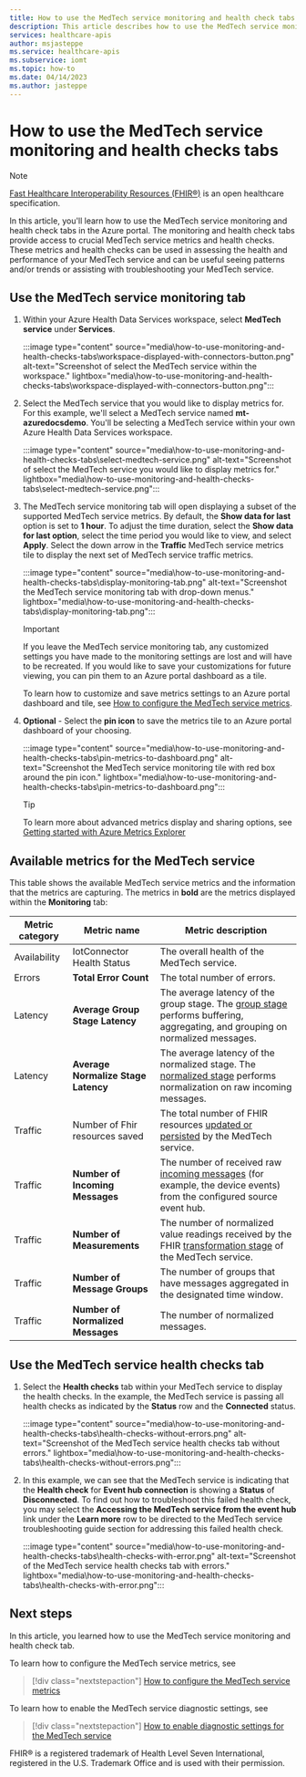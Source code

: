 ```yaml
---
title: How to use the MedTech service monitoring and health check tabs - Azure Health Data Services
description: This article describes how to use the MedTech service monitoring and health check tabs.
services: healthcare-apis
author: msjasteppe
ms.service: healthcare-apis
ms.subservice: iomt
ms.topic: how-to
ms.date: 04/14/2023
ms.author: jasteppe
---
```


# How to use the MedTech service monitoring and health checks tabs

> [!NOTE]
> [Fast Healthcare Interoperability Resources (FHIR&#174;)](https://www.hl7.org/fhir/) is an open healthcare specification.

In this article, you'll learn how to use the MedTech service monitoring and health check tabs in the Azure portal. The monitoring and health check tabs provide access to crucial MedTech service metrics and health checks. These metrics and health checks can be used in assessing the health and performance of your MedTech service and can be useful seeing patterns and/or trends or assisting with troubleshooting your MedTech service.

## Use the MedTech service monitoring tab

1. Within your Azure Health Data Services workspace, select **MedTech service** under **Services**.

   :::image type="content" source="media\how-to-use-monitoring-and-health-checks-tabs\workspace-displayed-with-connectors-button.png" alt-text="Screenshot of select the MedTech service within the workspace." lightbox="media\how-to-use-monitoring-and-health-checks-tabs\workspace-displayed-with-connectors-button.png":::

2. Select the MedTech service that you would like to display metrics for. For this example, we'll select a MedTech service named **mt-azuredocsdemo**. You'll be selecting a MedTech service within your own Azure Health Data Services workspace.

   :::image type="content" source="media\how-to-use-monitoring-and-health-checks-tabs\select-medtech-service.png" alt-text="Screenshot of select the MedTech service you would like to display metrics for." lightbox="media\how-to-use-monitoring-and-health-checks-tabs\select-medtech-service.png":::

3. The MedTech service monitoring tab will open displaying a subset of the supported MedTech service metrics. By default, the **Show data for last** option is set to **1 hour**. To adjust the time duration, select the **Show data for last option**, select the time period you would like to view, and select **Apply**. Select the down arrow in the **Traffic** MedTech service metrics tile to display the next set of MedTech service traffic metrics. 

   :::image type="content" source="media\how-to-use-monitoring-and-health-checks-tabs\display-monitoring-tab.png" alt-text="Screenshot the MedTech service monitoring tab with drop-down menus." lightbox="media\how-to-use-monitoring-and-health-checks-tabs\display-monitoring-tab.png":::

   > [!IMPORTANT]
   > If you leave the MedTech service monitoring tab, any customized settings you have made to the monitoring settings are lost and will have to be recreated. If you would like to save your customizations for future viewing, you can pin them to an Azure portal dashboard as a tile. 
   >
   > To learn how to customize and save metrics settings to an Azure portal dashboard and tile, see [How to configure the MedTech service metrics](how-to-configure-metrics.md).  

5. **Optional** - Select the **pin icon** to save the metrics tile to an Azure portal dashboard of your choosing.

   :::image type="content" source="media\how-to-use-monitoring-and-health-checks-tabs\pin-metrics-to-dashboard.png" alt-text="Screenshot the MedTech service monitoring tile with red box around the pin icon." lightbox="media\how-to-use-monitoring-and-health-checks-tabs\pin-metrics-to-dashboard.png":::
   
   > [!TIP]
   > To learn more about advanced metrics display and sharing options, see [Getting started with Azure Metrics Explorer](../../azure-monitor/essentials/metrics-getting-started.md)

## Available metrics for the MedTech service

This table shows the available MedTech service metrics and the information that the metrics are capturing. The metrics in **bold** are the metrics displayed within the **Monitoring** tab:  

Metric category|Metric name|Metric description|
|--------------|-----------|--------------|
|Availability|IotConnector Health Status|The overall health of the MedTech service.|
|Errors|**Total Error Count**|The total number of errors.|
|Latency|**Average Group Stage Latency**|The average latency of the group stage. The [group stage](overview-of-device-data-processing-stages.md#group---optional) performs buffering, aggregating, and grouping on normalized messages.|
|Latency|**Average Normalize Stage Latency**|The average latency of the normalized stage. The [normalized stage](overview-of-device-data-processing-stages.md#normalize) performs normalization on raw incoming messages.|
|Traffic|Number of Fhir resources saved|The total number of FHIR resources [updated or persisted](overview-of-device-data-processing-stages.md#persist) by the MedTech service.|
|Traffic|**Number of Incoming Messages**|The number of received raw [incoming messages](overview-of-device-data-processing-stages.md#ingest) (for example, the device events) from the configured source event hub.|
|Traffic|**Number of Measurements**|The number of normalized value readings received by the FHIR [transformation stage](overview-of-device-data-processing-stages.md#transform) of the MedTech service.|
|Traffic|**Number of Message Groups**|The number of groups that have messages aggregated in the designated time window.|
|Traffic|**Number of Normalized Messages**|The number of normalized messages.|

## Use the MedTech service health checks tab

1. Select the **Health checks** tab within your MedTech service to display the health checks. In the example, the MedTech service is passing all health checks as indicated by the **Status** row and the **Connected** status.

   :::image type="content" source="media\how-to-use-monitoring-and-health-checks-tabs\health-checks-without-errors.png" alt-text="Screenshot of the MedTech service health checks tab without errors." lightbox="media\how-to-use-monitoring-and-health-checks-tabs\health-checks-without-errors.png":::

2. In this example, we can see that the MedTech service is indicating that the **Health check** for **Event hub connection** is showing a **Status** of **Disconnected**. To find out how to troubleshoot this failed health check, you may select the **Accessing the MedTech service from the event hub** link under the **Learn more** row to be directed to the MedTech service troubleshooting guide section for addressing this failed health check.
 
    :::image type="content" source="media\how-to-use-monitoring-and-health-checks-tabs\health-checks-with-error.png" alt-text="Screenshot of the MedTech service health checks tab with errors." lightbox="media\how-to-use-monitoring-and-health-checks-tabs\health-checks-with-error.png":::

## Next steps

In this article, you learned how to use the MedTech service monitoring and health check tab.

To learn how to configure the MedTech service metrics, see

> [!div class="nextstepaction"]
> [How to configure the MedTech service metrics](how-to-configure-metrics.md)

To learn how to enable the MedTech service diagnostic settings, see

> [!div class="nextstepaction"]
> [How to enable diagnostic settings for the MedTech service](how-to-enable-diagnostic-settings.md)

FHIR&#174; is a registered trademark of Health Level Seven International, registered in the U.S. Trademark Office and is used with their permission.
